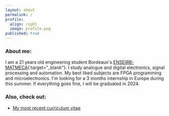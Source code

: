 ```yaml
---
layout: about
permalink: /
profile:
  align: right
  image: profile.png
published: true
---
```


### About me:

I am a 21 years old engineering student Bordeaux's [ENSEIRB-MATMECA](https://www.bordeaux-inp.fr/en){:target="_blank"}. I study analogue and digital electronics, signal processing and automation. My best liked subjects are FPGA programming and microelectronics. I'm looking for a 3 months internship in Europe during this summer. If everything goes fine, I will be graduated in 2024.

### Also, check out:

- [My most recent curriculum vitae]()